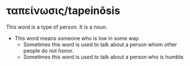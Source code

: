 # ταπείνωσις/tapeinōsis
This word is a type of person. It is a noun.
* This word means someone who is low in some way.
    * Sometimes this word is used to talk about a person whom other people do not honor.
    * Sometimes this word is used to talk about a person who is humble.

